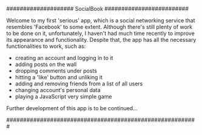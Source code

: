 #################### SocialBook #########################

Welcome to my first 'serious' app, which is a social networking service that resembles 'Facebook' to some extent.
Although there's still plenty of work to be done on it, unfortunately, I haven't had much time recently to improve
its appearance and functionality. Despite that, the app has all the necessary functionalities to work, such as:

* creating an account and logging in to it
* adding posts on the wall
* dropping comments under posts
* hitting a 'like' button and unliking it
* adding and removing friends from a list of all users
* changing account's personal data
* playing a JavaScript very simple game


Further development of this app is to be continued...

#########################################################